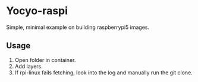 # Yocyo-raspi

Simple, minimal example on building <custom> raspberrypi5 images.

## Usage

1. Open folder in container.
2. Add layers.
3. If rpi-linux fails fetching, look into the log and manually run the git clone.